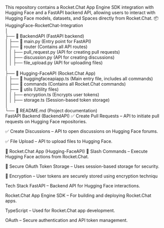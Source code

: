 This repository contains a Rocket.Chat App Engine SDK integration with Hugging Face and a FastAPI backend API, allowing users to interact with Hugging Face models, datasets, and Spaces directly from Rocket.Chat.
📦 HuggingFace-RocketChat-Integration  
│  
├── 📂 BackendAPI  (FastAPI backend)  
│   ├── 📜 main.py  (Entry point for FastAPI)  
│   ├── 📂 router  (Contains all API routes)  
│   │   ├── pull_request.py  (API for creating pull requests)  
│   │   ├── discussion.py  (API for creating discussions)  
│   │   ├── file_upload.py  (API for uploading files)  
│  
├── 📂 Hugging-FaceAPI  (Rocket.Chat App)  
│   ├── 📜 huggingfaceapiapp.ts  (Main entry file, includes all commands)  
│   ├── 📂 commands  (Contains all Rocket.Chat commands)  
│   ├── 📂 utils  (Utility files)  
│   │   ├── encryption.ts  (Encrypts user tokens)  
│   │   ├── storage.ts  (Session-based token storage)  
│  
└── 📜 README.md  (Project documentation)  
 FastAPI Backend (BackendAPI)
✅ Create Pull Requests – API to initiate pull requests on Hugging Face repositories.

✅ Create Discussions – API to open discussions on Hugging Face forums.

✅ File Upload – API to upload files to Hugging Face.

💬 Rocket.Chat App (Hugging-FaceAPI)
🔹 Slash Commands – Execute Hugging Face actions from Rocket.Chat.

🔹 Secure OAuth Token Storage – Uses session-based storage for security.

🔹 Encryption – User tokens are securely stored using encryption techniqu

Tech Stack
FastAPI – Backend API for Hugging Face interactions.

Rocket.Chat App Engine SDK – For building and deploying Rocket.Chat apps.

TypeScript – Used for Rocket.Chat app development.

OAuth – Secure authentication and API token management.
